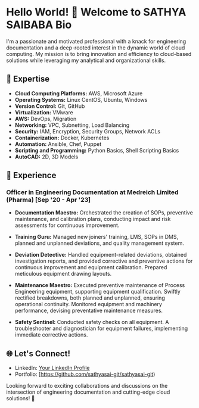 # Hello World! 👋 Welcome to SATHYA SAIBABA Bio

I'm a passionate and motivated professional with a knack for engineering documentation and a deep-rooted interest in the dynamic world of cloud computing. My mission is to bring innovation and efficiency to cloud-based solutions while leveraging my analytical and organizational skills.

## 🚀 Expertise

- **Cloud Computing Platforms:** AWS, Microsoft Azure
- **Operating Systems:** Linux CentOS, Ubuntu, Windows
- **Version Control:** Git, GitHub
- **Virtualization:** VMware
- **AWS:** DevOps, Migration
- **Networking:** VPC, Subnetting, Load Balancing
- **Security:** IAM, Encryption, Security Groups, Network ACLs
- **Containerization:** Docker, Kubernetes
- **Automation:** Ansible, Chef, Puppet
- **Scripting and Programming:** Python Basics, Shell Scripting Basics
- **AutoCAD:** 2D, 3D Models

## 💼 Experience

### Officer in Engineering Documentation at Medreich Limited (Pharma) [Sep '20 - Apr '23]

- **Documentation Maestro:** Orchestrated the creation of SOPs, preventive maintenance, and calibration plans, conducting impact and risk assessments for continuous improvement.

- **Training Guru:** Managed new joiners' training, LMS, SOPs in DMS, planned and unplanned deviations, and quality management system.

- **Deviation Detective:** Handled equipment-related deviations, obtained investigation reports, and provided corrective and preventive actions for continuous improvement and equipment calibration. Prepared meticulous equipment drawing layouts.

- **Maintenance Maestro:** Executed preventive maintenance of Process Engineering equipment, supporting equipment qualification. Swiftly rectified breakdowns, both planned and unplanned, ensuring operational continuity. Monitored equipment and machinery performance, devising preventative maintenance measures.

- **Safety Sentinel:** Conducted safety checks on all equipment. A troubleshooter and diagnostician for equipment failures, implementing immediate corrective actions.

## 🌐 Let's Connect!

- LinkedIn: [Your LinkedIn Profile](https://www.linkedin.com/in/sathya-saibaba-b-a55760109/)
- Portfolio: [https://github.com/sathyasai-git/sathyasai-git)

Looking forward to exciting collaborations and discussions on the intersection of engineering documentation and cutting-edge cloud solutions! 🚀
